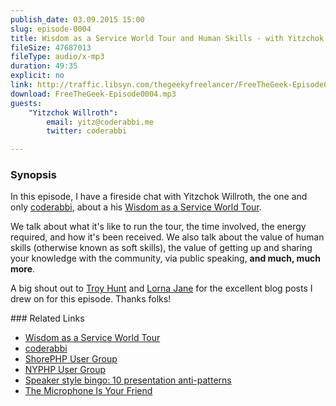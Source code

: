 ```yaml
---
publish_date: 03.09.2015 15:00
slug: episode-0004
title: Wisdom as a Service World Tour and Human Skills - with Yitzchok Willroth
fileSize: 47687013
fileType: audio/x-mp3
duration: 49:35
explicit: no
link: http://traffic.libsyn.com/thegeekyfreelancer/FreeTheGeek-Episode0004.mp3
download: FreeTheGeek-Episode0004.mp3
guests:
    "Yitzchok Willroth":
        email: yitz@coderabbi.me
        twitter: coderabbi

---
```

### Synopsis

In this episode, I have a fireside chat with Yitzchok Willroth, the one and only [coderabbi](https://twitter.com/@coderabbi), about a his [Wisdom as a Service World Tour](http://wisdomworldtour.com/).

We talk about what it's like to run the tour, the time involved, the energy required, and how it's been received. We also talk about the value of human skills (otherwise known as soft skills), the value of getting up and sharing your knowledge with the community, via public speaking, **and much, much more**.

A big shout out to [Troy Hunt](http://www.troyhunt.com/) and [Lorna Jane](http://www.lornajane.net) for the excellent blog posts I drew on for this episode. Thanks folks!

### Related Links

- [Wisdom as a Service World Tour](http://wisdomworldtour.com/)
- [coderabbi](https://twitter.com/@coderabbi)
- [ShorePHP User Group](http://shorephp.org/)
- [NYPHP User Group](http://nyphp.org/)
- [Speaker style bingo: 10 presentation anti-patterns](http://www.troyhunt.com/2015/06/speaker-style-bingo-10-presentation.html)
- [The Microphone Is Your Friend](http://www.lornajane.net/posts/2015/the-microphone-is-your-friend)
